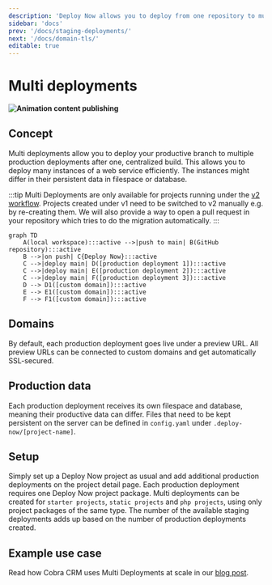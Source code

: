 ```yaml
---
description: 'Deploy Now allows you to deploy from one repository to multiple web spaces. This eases central management of web services requiring multiple runtimes, which only differ in persistent files.'
sidebar: 'docs'
prev: '/docs/staging-deployments/'
next: '/docs/domain-tls/'
editable: true
---
```


# Multi deployments

**![Animation content publishing](/MultiDeployments.gif)**

## Concept
  
Multi deployments allow you to deploy your productive branch to multiple production deployments after one, centralized build. This allows you to deploy many instances of a web service efficiently. The instances might differ in their persistent data in filespace or database.

:::tip
Multi Deployments are only available for projects running under the [v2 workflow](/docs/git-integration/#v2-projects-created-from-112022). Projects created under v1 need to be switched to v2 manually e.g. by re-creating them. We will also provide a way to open a pull request in your repository which tries to do the migration automatically. 
:::

~~~mermaid
graph TD
    A(local workspace):::active -->|push to main| B(GitHub repository):::active
    B -->|on push| C{Deploy Now}:::active
    C -->|deploy main| D([production deployment 1]):::active
    C -->|deploy main| E([production deployment 2]):::active
    C -->|deploy main| F([production deployment 3]):::active
    D --> D1([custom domain]):::active
    E --> E1([custom domain]):::active
    F --> F1([custom domain]):::active
~~~

## Domains
By default, each production deployment goes live under a preview URL. All preview URLs can be connected to custom domains and get automatically SSL-secured.

## Production data
Each production deployment receives its own filespace and database, meaning their productive data can differ. Files that need to be kept persistent on the server can be defined in `config.yaml` under `.deploy-now/[project-name]`.

## Setup
Simply set up a Deploy Now project as usual and add additional production deployments on the project detail page. Each production deployment requires one Deploy Now project package. Multi deployments can be created for `starter projects`, `static projects` and `php projects`, using only project packages of the same type. The number of the available staging deployments adds up based on the number of production deployments created. 

## Example use case
Read how Cobra CRM uses Multi Deployments at scale in our [blog post](https://docs.ionos.space/blog/multi-deployments/). 

